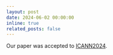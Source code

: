 ```yaml
---
layout: post
date: 2024-06-02 00:00:00
inline: true
related_posts: false
---
```


Our paper was accepted to [ICANN2024](https://e-nns.org/icann2024/).
